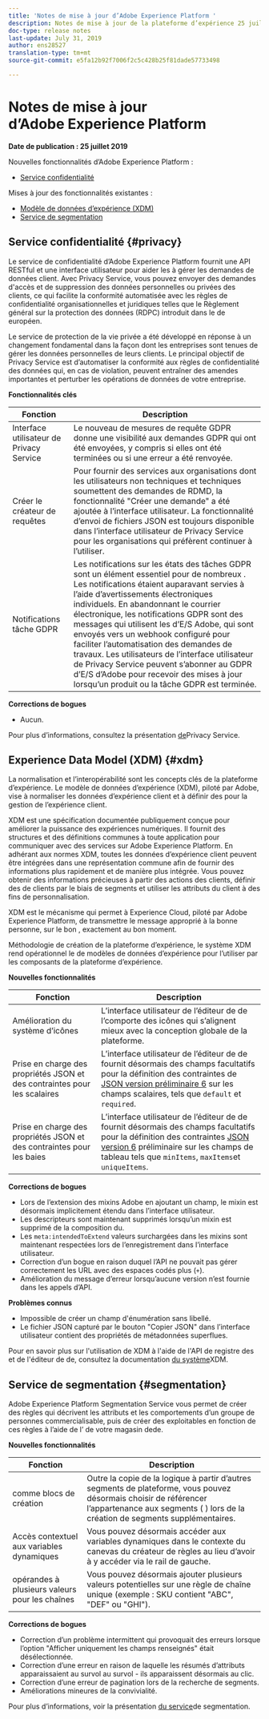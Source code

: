 ```yaml
---
title: 'Notes de mise à jour d’Adobe Experience Platform '
description: Notes de mise à jour de la plateforme d’expérience 25 juillet 2019
doc-type: release notes
last-update: July 31, 2019
author: ens28527
translation-type: tm+mt
source-git-commit: e5fa12b92f7006f2c5c428b25f81dade57733498

---
```



# Notes de mise à jour d’Adobe Experience Platform

**Date de publication : 25 juillet 2019**

Nouvelles fonctionnalités d’Adobe Experience Platform :

* [Service confidentialité](#privacy)

Mises à jour des fonctionnalités existantes :

* [Modèle de données d’expérience (XDM)](#xdm)
* [Service de segmentation](#segmentation)

## Service confidentialité {#privacy}

Le service de confidentialité d’Adobe Experience Platform fournit une API RESTful et une interface utilisateur pour aider les à  gérer les demandes de données client. Avec Privacy Service, vous pouvez envoyer des demandes d&#39;accès et de suppression des données personnelles ou privées des clients, ce qui facilite la conformité automatisée avec les règles de confidentialité organisationnelles et juridiques telles que le Règlement général sur la protection des données (RDPC) introduit dans le  de  européen.

Le service de protection de la vie privée a été développé en réponse à un changement fondamental dans la façon dont les entreprises sont tenues de gérer les données personnelles de leurs clients. Le principal objectif de Privacy Service est d’automatiser la conformité aux règles de confidentialité des données qui, en cas de violation, peuvent entraîner des amendes importantes et perturber les opérations de données de votre entreprise.

**Fonctionnalités clés**

| Fonction | Description |
|---|---|
| Interface utilisateur de Privacy Service | Le nouveau de mesures de requête GDPR donne une visibilité aux demandes GDPR qui ont été envoyées, y compris si elles ont été terminées ou si une erreur a été renvoyée. |
| Créer le créateur de requêtes | Pour fournir des services aux organisations dont les utilisateurs non techniques et techniques soumettent des demandes de RDMD, la fonctionnalité &quot;Créer une demande&quot; a été ajoutée à l’interface utilisateur. La fonctionnalité d’envoi de fichiers JSON est toujours disponible dans l’interface utilisateur de Privacy Service pour les organisations qui préfèrent continuer à l’utiliser. |
| Notifications  tâche GDPR | Les notifications  sur les états des tâches GDPR sont un élément essentiel pour de nombreux . Les notifications étaient auparavant servies à l’aide d’avertissements électroniques individuels. En abandonnant le courrier électronique, les notifications  GDPR sont des messages qui utilisent les d’E/S Adobe, qui sont envoyés vers un webhook configuré pour faciliter l’automatisation des demandes de travaux. Les utilisateurs de l’interface utilisateur de Privacy Service peuvent s’abonner au GDPR d’E/S d’Adobe pour recevoir des mises à jour lorsqu’un produit ou la tâche GDPR est terminée. |

**Corrections de bogues**

* Aucun.

Pour plus d’informations, consultez la présentation [de](../../privacy-service/home.md)Privacy Service.

## Experience Data Model (XDM) {#xdm}

La normalisation et l’interopérabilité sont les concepts clés de la plateforme d’expérience. Le modèle de données d’expérience (XDM), piloté par Adobe, vise à normaliser les données d’expérience client et à définir des  pour la gestion de l’expérience client.

XDM est une spécification documentée publiquement conçue pour améliorer la puissance des expériences numériques. Il fournit des structures et des définitions communes à toute application pour communiquer avec des services sur Adobe Experience Platform. En adhérant aux normes XDM, toutes les données d’expérience client peuvent être intégrées dans une représentation commune afin de fournir des informations plus rapidement et de manière plus intégrée. Vous pouvez obtenir des informations précieuses à partir des actions des clients, définir des  de  clients par le biais de segments et utiliser les attributs du client à des fins de personnalisation.

XDM est le mécanisme qui permet à Experience Cloud, piloté par Adobe Experience Platform, de transmettre le message approprié à la bonne personne, sur le bon , exactement au bon moment.

Méthodologie de création de la plateforme d’expérience, le système XDM rend opérationnel le de modèles de données d’expérience pour l’utiliser par les composants de la plateforme d’expérience.

**Nouvelles fonctionnalités**

| Fonction | Description |
|---|---|
| Amélioration du système d’icônes | L’interface utilisateur de l’éditeur de  de l’comporte des icônes qui s’alignent mieux avec la conception globale de la plateforme. |
| Prise en charge des propriétés  JSON et des contraintes pour les scalaires | L’interface utilisateur de l’éditeur de  de fournit désormais des champs facultatifs pour la définition des contraintes de [JSON version préliminaire 6](https://tools.ietf.org/html/draft-wright-json-schema-01) sur les champs scalaires, tels que `default` et `required`. |
| Prise en charge des propriétés  JSON et des contraintes pour les baies | L’interface utilisateur de l’éditeur de  de fournit désormais des champs facultatifs pour la définition des contraintes [JSON version 6](https://tools.ietf.org/html/draft-wright-json-schema-01) préliminaire sur les champs de tableau tels que `minItems`, `maxItems`et `uniqueItems`. |

**Corrections de bogues**

* Lors de l’extension des mixins Adobe en ajoutant un champ, le mixin est désormais implicitement étendu dans l’interface utilisateur.
* Les descripteurs sont maintenant supprimés lorsqu’un mixin est supprimé de la composition  du.
* Les `meta:intendedToExtend` valeurs surchargées dans les mixins sont maintenant respectées lors de l’enregistrement dans l’interface utilisateur.
* Correction d’un bogue en raison duquel l’API ne pouvait pas gérer correctement les URL avec des espaces codés plus (`+`).
* Amélioration du message d’erreur lorsqu’aucune version n’est fournie dans les appels d’API.

**Problèmes connus**

* Impossible de créer un champ d&#39;énumération sans libellé.
* Le fichier JSON capturé par le bouton &quot;Copier JSON&quot; dans l’interface utilisateur contient des propriétés de métadonnées superflues.

Pour en savoir plus sur l&#39;utilisation de XDM à l&#39;aide de l&#39;API de registre des et de l&#39;éditeur de  de, consultez la documentation [du système](../../xdm/home.md)XDM.

## Service de segmentation {#segmentation}

Adobe Experience Platform Segmentation Service vous permet de créer des règles qui décrivent les attributs et les comportements d’un groupe de personnes commercialisable, puis de créer des  exploitables en fonction de ces règles à l’aide de l’ de votre magasin dede.

**Nouvelles fonctionnalités**

| Fonction | Description |
| -----------| ---------- |
|   comme blocs de création | Outre la copie de la logique à partir d’autres segments de plateforme, vous pouvez désormais choisir de référencer l’appartenance aux segments ( ) lors de la création de segments supplémentaires. |
| Accès contextuel aux variables dynamiques | Vous pouvez désormais accéder aux variables dynamiques dans le contexte du canevas du créateur de règles au lieu d’avoir à y accéder via le rail de gauche. |
| opérandes à plusieurs valeurs pour les chaînes | Vous pouvez désormais ajouter plusieurs valeurs potentielles sur une règle de chaîne unique (exemple : SKU contient &quot;ABC&quot;, &quot;DEF&quot; ou &quot;GHI&quot;). |

**Corrections de bogues**

* Correction d’un problème intermittent qui provoquait des erreurs lorsque l’option &quot;Afficher uniquement les champs renseignés&quot; était désélectionnée.
* Correction d’une erreur en raison de laquelle les résumés d’attributs apparaissaient au survol au survol - ils apparaissent désormais au clic.
* Correction d’une erreur de pagination lors de la recherche de segments.
* Améliorations mineures de la convivialité.

Pour plus d’informations, voir la présentation [du service](../../segmentation/home.md)de segmentation.